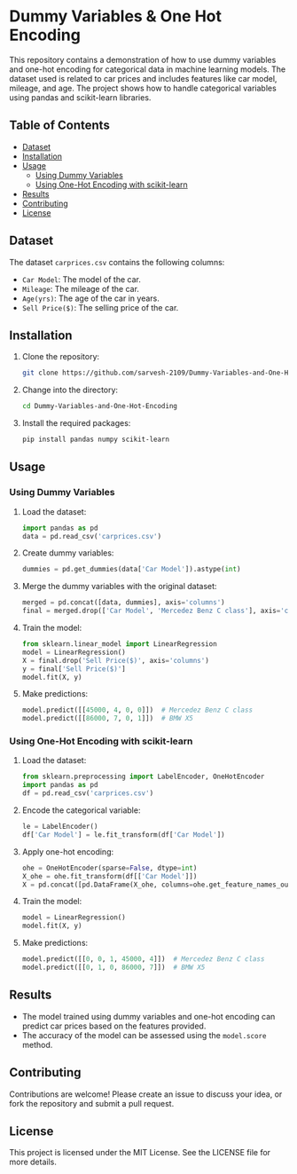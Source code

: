 # Dummy Variables & One Hot Encoding

This repository contains a demonstration of how to use dummy variables and one-hot encoding for categorical data in machine learning models. The dataset used is related to car prices and includes features like car model, mileage, and age. The project shows how to handle categorical variables using pandas and scikit-learn libraries.

## Table of Contents
- [Dataset](#dataset)
- [Installation](#installation)
- [Usage](#usage)
  - [Using Dummy Variables](#using-dummy-variables)
  - [Using One-Hot Encoding with scikit-learn](#using-one-hot-encoding-with-scikit-learn)
- [Results](#results)
- [Contributing](#contributing)
- [License](#license)

## Dataset

The dataset `carprices.csv` contains the following columns:
- `Car Model`: The model of the car.
- `Mileage`: The mileage of the car.
- `Age(yrs)`: The age of the car in years.
- `Sell Price($)`: The selling price of the car.

## Installation

1. Clone the repository:
   ```bash
   git clone https://github.com/sarvesh-2109/Dummy-Variables-and-One-Hot-Encoding.git
   ```

2. Change into the directory:
   ```bash
   cd Dummy-Variables-and-One-Hot-Encoding
   ```

3. Install the required packages:
   ```bash
   pip install pandas numpy scikit-learn
   ```

## Usage

### Using Dummy Variables

1. Load the dataset:
   ```python
   import pandas as pd
   data = pd.read_csv('carprices.csv')
   ```

2. Create dummy variables:
   ```python
   dummies = pd.get_dummies(data['Car Model']).astype(int)
   ```

3. Merge the dummy variables with the original dataset:
   ```python
   merged = pd.concat([data, dummies], axis='columns')
   final = merged.drop(['Car Model', 'Mercedez Benz C class'], axis='columns')
   ```

4. Train the model:
   ```python
   from sklearn.linear_model import LinearRegression
   model = LinearRegression()
   X = final.drop('Sell Price($)', axis='columns')
   y = final['Sell Price($)']
   model.fit(X, y)
   ```

5. Make predictions:
   ```python
   model.predict([[45000, 4, 0, 0]])  # Mercedez Benz C class
   model.predict([[86000, 7, 0, 1]])  # BMW X5
   ```

### Using One-Hot Encoding with scikit-learn

1. Load the dataset:
   ```python
   from sklearn.preprocessing import LabelEncoder, OneHotEncoder
   import pandas as pd
   df = pd.read_csv('carprices.csv')
   ```

2. Encode the categorical variable:
   ```python
   le = LabelEncoder()
   df['Car Model'] = le.fit_transform(df['Car Model'])
   ```

3. Apply one-hot encoding:
   ```python
   ohe = OneHotEncoder(sparse=False, dtype=int)
   X_ohe = ohe.fit_transform(df[['Car Model']])
   X = pd.concat([pd.DataFrame(X_ohe, columns=ohe.get_feature_names_out(['Car Model'])), df[['Mileage', 'Age(yrs)']].reset_index(drop=True)], axis=1)
   ```

4. Train the model:
   ```python
   model = LinearRegression()
   model.fit(X, y)
   ```

5. Make predictions:
   ```python
   model.predict([[0, 0, 1, 45000, 4]])  # Mercedez Benz C class
   model.predict([[0, 1, 0, 86000, 7]])  # BMW X5
   ```

## Results

- The model trained using dummy variables and one-hot encoding can predict car prices based on the features provided.
- The accuracy of the model can be assessed using the `model.score` method.

## Contributing

Contributions are welcome! Please create an issue to discuss your idea, or fork the repository and submit a pull request.

## License

This project is licensed under the MIT License. See the LICENSE file for more details.